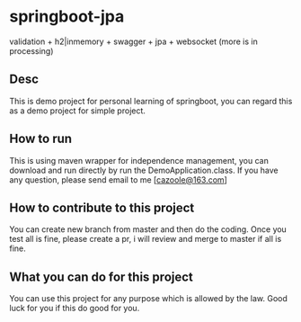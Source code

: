 # springboot-jpa
validation + h2|inmemory + swagger + jpa + websocket (more is in processing)

## Desc
This is demo project for personal learning of springboot, you can regard this as a demo project for simple project.

## How to run
This is using maven wrapper for independence management, you can download and run directly by run the DemoApplication.class.
If you have any question, please send email to me [cazoole@163.com]

## How to contribute to this project
You can create new branch from master and then do the coding. Once you test all is fine, please create a pr, i will review and 
merge to master if all is fine.

## What you can do for this project
You can use this project for any purpose which is allowed by the law. Good luck for you if this do good for you.
